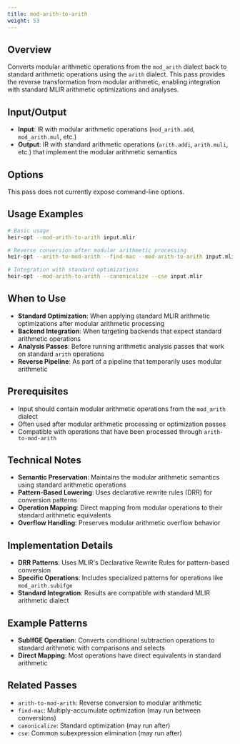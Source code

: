 ```yaml
---
title: mod-arith-to-arith
weight: 53
---
```


## Overview

Converts modular arithmetic operations from the `mod_arith` dialect back to
standard arithmetic operations using the `arith` dialect. This pass provides the
reverse transformation from modular arithmetic, enabling integration with
standard MLIR arithmetic optimizations and analyses.

## Input/Output

- **Input**: IR with modular arithmetic operations (`mod_arith.add`,
  `mod_arith.mul`, etc.)
- **Output**: IR with standard arithmetic operations (`arith.addi`,
  `arith.muli`, etc.) that implement the modular arithmetic semantics

## Options

This pass does not currently expose command-line options.

## Usage Examples

```bash
# Basic usage
heir-opt --mod-arith-to-arith input.mlir

# Reverse conversion after modular arithmetic processing
heir-opt --arith-to-mod-arith --find-mac --mod-arith-to-arith input.mlir

# Integration with standard optimizations
heir-opt --mod-arith-to-arith --canonicalize --cse input.mlir
```

## When to Use

- **Standard Optimization**: When applying standard MLIR arithmetic
  optimizations after modular arithmetic processing
- **Backend Integration**: When targeting backends that expect standard
  arithmetic operations
- **Analysis Passes**: Before running arithmetic analysis passes that work on
  standard `arith` operations
- **Reverse Pipeline**: As part of a pipeline that temporarily uses modular
  arithmetic

## Prerequisites

- Input should contain modular arithmetic operations from the `mod_arith`
  dialect
- Often used after modular arithmetic processing or optimization passes
- Compatible with operations that have been processed through
  `arith-to-mod-arith`

## Technical Notes

- **Semantic Preservation**: Maintains the modular arithmetic semantics using
  standard arithmetic operations
- **Pattern-Based Lowering**: Uses declarative rewrite rules (DRR) for
  conversion patterns
- **Operation Mapping**: Direct mapping from modular operations to their
  standard arithmetic equivalents
- **Overflow Handling**: Preserves modular arithmetic overflow behavior

## Implementation Details

- **DRR Patterns**: Uses MLIR's Declarative Rewrite Rules for pattern-based
  conversion
- **Specific Operations**: Includes specialized patterns for operations like
  `mod_arith.subifge`
- **Standard Integration**: Results are compatible with standard MLIR arithmetic
  dialect

## Example Patterns

- **SubIfGE Operation**: Converts conditional subtraction operations to standard
  arithmetic with comparisons and selects
- **Direct Mapping**: Most operations have direct equivalents in standard
  arithmetic

## Related Passes

- `arith-to-mod-arith`: Reverse conversion to modular arithmetic
- `find-mac`: Multiply-accumulate optimization (may run between conversions)
- `canonicalize`: Standard optimization (may run after)
- `cse`: Common subexpression elimination (may run after)
